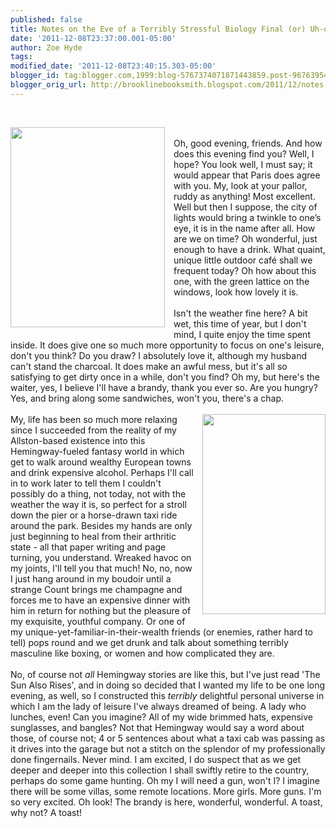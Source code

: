 ```yaml
---
published: false
title: Notes on the Eve of a Terribly Stressful Biology Final (or) Uh-oh, Adios Sanity
date: '2011-12-08T23:37:00.001-05:00'
author: Zoe Hyde
tags: 
modified_date: '2011-12-08T23:40:15.303-05:00'
blogger_id: tag:blogger.com,1999:blog-5767374071871443859.post-967639545211853442
blogger_orig_url: http://brooklinebooksmith.blogspot.com/2011/12/notes-on-eve-of-terribly-stressful.html
---
```


<br /><div class="separator" style="clear: both; text-align: center;"><a href="http://blog.freshjive.com/wp-content/uploads/2011/01/ernest-hemingway1.jpg" imageanchor="1" style="clear: left; float: left; margin-bottom: 1em; margin-right: 1em;"><img border="0" height="320" src="http://blog.freshjive.com/wp-content/uploads/2011/01/ernest-hemingway1.jpg" width="247" /></a></div><br />Oh, good evening, friends. And how does this evening find you? Well, I hope? You look well, I must say; it would appear that Paris does agree with you. My, look at your pallor, ruddy as anything! Most excellent. Well but then I suppose, the city of lights would bring a twinkle to one’s eye, it is in the name after all. How are we on time? Oh wonderful, just enough to have a drink. What quaint, unique little outdoor café shall we frequent today? Oh how about this one, with the green lattice on the windows, look how lovely it is.<br /><br />Isn't the weather fine here? A bit wet, this time of year, but I don't mind, I quite enjoy the time spent inside. It does give one so much more opportunity to focus on one's leisure, don't you think? Do you draw? I absolutely love it, although my husband can't stand the charcoal. It does make an awful mess, but it's all so satisfying to get dirty once in a while, don't you find? Oh my, but here's the waiter, yes, I believe I'll have a brandy, thank you ever so. Are you hungry? Yes, and bring along some sandwiches, won't you, there's a chap.<br /><br /><a href="http://www.strandbooks.com/resources/strand/images/products/partitioned/f/0/3/0099339315.1.zoom.jpg" imageanchor="1" style="clear: right; float: right; margin-bottom: 1em; margin-left: 1em;"><img border="0" height="320" src="http://www.strandbooks.com/resources/strand/images/products/partitioned/f/0/3/0099339315.1.zoom.jpg" width="197" /></a>My, life has been so much more relaxing since I succeeded from the reality of my Allston-based existence into this Hemingway-fueled fantasy world in which get to walk around wealthy European towns and drink expensive alcohol. Perhaps I'll call in to work later to tell them I couldn't possibly do a thing, not today, not with the weather the way it is, so perfect for a stroll down the pier or a horse-drawn taxi ride around the park. Besides my hands are only just beginning to heal from their arthritic state - all that paper writing and page turning, you understand. Wreaked havoc on my joints, I'll tell you that much! No, no, now I just hang around in my boudoir until a strange Count brings me champagne and forces me to have an expensive dinner with him in return for nothing but the pleasure of my exquisite, youthful company. Or one of my unique-yet-familiar-in-their-wealth friends (or enemies, rather hard to tell) pops round and we get drunk and talk about something terribly masculine like boxing, or women and how complicated they are.<br /><br />No, of course not&nbsp;<i>all</i>&nbsp;Hemingway stories are like this, but I've just read 'The Sun Also Rises', and in doing so decided that I wanted my life to be one long evening, as well, so I constructed this&nbsp;<i>terribly&nbsp;</i>delightful personal universe in which I am the lady of leisure I've always dreamed of being. A lady who lunches, even! Can you imagine? All of my wide brimmed hats, expensive sunglasses, and bangles? Not that Hemingway would say a word about those, of course not; 4 or 5 sentences about what a taxi cab was passing as it drives into the garage but not a stitch on the splendor of my professionally done fingernails. Never mind. I am excited, I do suspect that as we get deeper and deeper into this collection I shall swiftly retire to the country, perhaps do some game hunting. Oh my I will need a gun, won't I? I imagine there will be some villas, some remote locations. More girls. More guns. I'm so very excited. Oh look! The brandy is here, wonderful, wonderful. A toast, why not? A toast!<br /><div><br /></div><div></div>